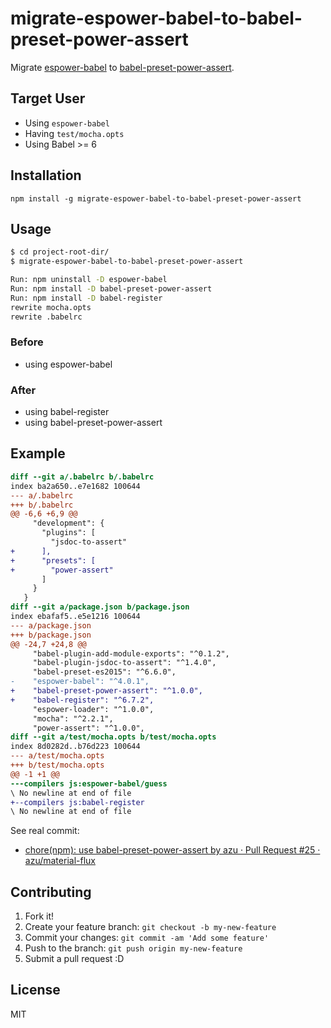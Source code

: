 # migrate-espower-babel-to-babel-preset-power-assert

Migrate [espower-babel](https://github.com/power-assert-js/espower-babel "espower-babel") to [babel-preset-power-assert](https://github.com/power-assert-js/babel-preset-power-assert "babel-preset-power-assert").

## Target User

- Using `espower-babel`
- Having `test/mocha.opts`
- Using Babel >= 6

## Installation

    npm install -g migrate-espower-babel-to-babel-preset-power-assert

## Usage

```sh
$ cd project-root-dir/
$ migrate-espower-babel-to-babel-preset-power-assert

Run: npm uninstall -D espower-babel
Run: npm install -D babel-preset-power-assert
Run: npm install -D babel-register
rewrite mocha.opts
rewrite .babelrc
```

### Before

- using espower-babel

### After

- using babel-register
- using babel-preset-power-assert

## Example

```diff
diff --git a/.babelrc b/.babelrc
index ba2a650..e7e1682 100644
--- a/.babelrc
+++ b/.babelrc
@@ -6,6 +6,9 @@
     "development": {
       "plugins": [
         "jsdoc-to-assert"
+      ],
+      "presets": [
+        "power-assert"
       ]
     }
   }
diff --git a/package.json b/package.json
index ebafaf5..e5e1216 100644
--- a/package.json
+++ b/package.json
@@ -24,7 +24,8 @@
     "babel-plugin-add-module-exports": "^0.1.2",
     "babel-plugin-jsdoc-to-assert": "^1.4.0",
     "babel-preset-es2015": "^6.6.0",
-    "espower-babel": "^4.0.1",
+    "babel-preset-power-assert": "^1.0.0",
+    "babel-register": "^6.7.2",
     "espower-loader": "^1.0.0",
     "mocha": "^2.2.1",
     "power-assert": "^1.0.0",
diff --git a/test/mocha.opts b/test/mocha.opts
index 8d0282d..b76d223 100644
--- a/test/mocha.opts
+++ b/test/mocha.opts
@@ -1 +1 @@
---compilers js:espower-babel/guess
\ No newline at end of file
+--compilers js:babel-register
\ No newline at end of file
```

See real commit:

- [chore(npm): use babel-preset-power-assert by azu · Pull Request #25 · azu/material-flux](https://github.com/azu/material-flux/pull/25 "chore(npm): use babel-preset-power-assert by azu · Pull Request #25 · azu/material-flux")

## Contributing

1. Fork it!
2. Create your feature branch: `git checkout -b my-new-feature`
3. Commit your changes: `git commit -am 'Add some feature'`
4. Push to the branch: `git push origin my-new-feature`
5. Submit a pull request :D

## License

MIT